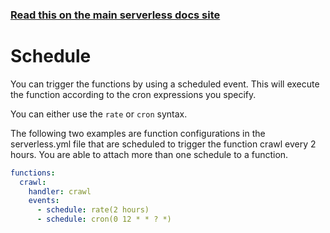 <!--
title: Serverless Framework - Spotinst Functions Events - Scheduled & Recurring
menuText: Schedule
menuOrder: 4
description: Setting up Scheduled, Recurring, CRON Task Events with Spotinst Functions via the Serverless Framework
layout: Doc
-->

<!-- DOCS-SITE-LINK:START automatically generated  -->
### [Read this on the main serverless docs site](https://www.serverless.com/framework/docs/providers/spotinst/events/schedule)
<!-- DOCS-SITE-LINK:END -->

# Schedule

You can trigger the functions by using a scheduled event. This will execute the function according to the cron expressions you specify. 

You can either use the `rate` or `cron` syntax.

The following two examples are function configurations in the serverless.yml file that are scheduled to trigger the function crawl every 2 hours. You are able to attach more than one schedule to a function. 


```yml
functions:
  crawl:
    handler: crawl
    events:
      - schedule: rate(2 hours)
      - schedule: cron(0 12 * * ? *)
```
